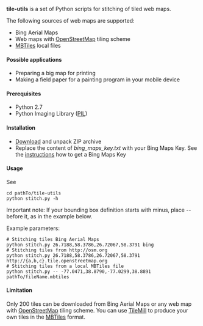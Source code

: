 **tile-utils** is a set of Python scripts for stitching of tiled web maps.

The following sources of web maps are supported:
* Bing Aerial Maps
* Web maps with [OpenStreetMap](http://osm.org) tiling scheme
* [MBTiles](http://www.mbtiles.org) local files

#### Possible applications
* Preparing a big map for printing
* Making a field paper for a painting program in your mobile device

#### Prerequisites
* Python 2.7
* Python Imaging Library ([PIL](http://www.pythonware.com/products/pil/))

#### Installation
* [Download](https://github.com/vvoovv/tile-utils/archive/master.zip) and unpack ZIP archive
* Replace the content of *bing_maps_key.txt* with your Bing Maps Key. See the [instructions](http://msdn.microsoft.com/en-us/library/ff428642.aspx) how to get a Bing Maps Key

#### Usage
See

	cd pathTo/tile-utils
	python stitch.py -h

Important note:
If your bounding box definition starts with minus, place -- before it, as in the example below.

Example parameters:

	# Stitching tiles Bing Aerial Maps
	python stitch.py 26.7188,58.3786,26.72067,58.3791 bing
	# Stitching tiles from http://osm.org
	python stitch.py 26.7188,58.3786,26.72067,58.3791 http://{a,b,c}.tile.openstreetmap.org
	# Stitching tiles from a local MBTiles file
	python stitch.py -- -77.0471,38.8790,-77.0299,38.8891 pathTo/fileName.mbtiles

#### Limitation
Only 200 tiles can be downloaded from Bing Aerial Maps or any web map with [OpenStreetMap](http://osm.org) tiling scheme.
You can use [TileMill](http://www.mapbox.com/tilemill/) to produce your own tiles in the [MBTiles](http://www.mbtiles.org) format.